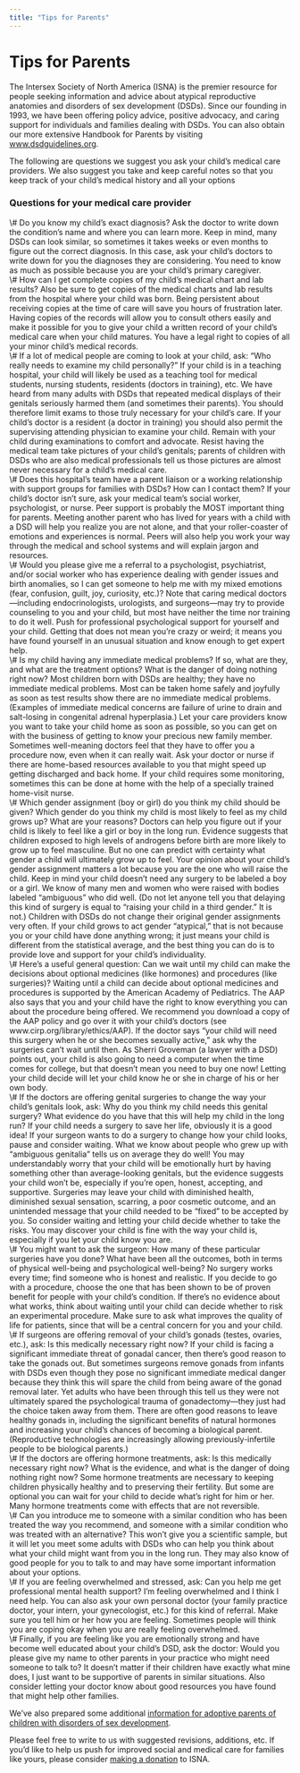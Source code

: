 ```yaml
---
title: "Tips for Parents"
---
```


# Tips for Parents

<p>The Intersex Society of North America (<span class="caps">ISNA</span>) is the premier resource for people seeking information and advice about atypical reproductive anatomies and disorders of sex development (<span class="caps">DSD</span>s). Since our founding in 1993, we have been offering policy advice, positive advocacy, and caring support for individuals and families dealing with <span class="caps">DSD</span>s. You can also obtain our more extensive Handbook for Parents by visiting <a href="http://www.dsdguidelines.org">www.dsdguidelines.org</a>.  </p>

<p>The following are questions we suggest you ask your child&#8217;s medical care providers. We also suggest you take and keep careful notes so that you keep track of your child&#8217;s medical history and all your options  </p>


<h3>Questions for your medical care provider  </h3>

<p>\# Do you know my child&#8217;s exact diagnosis? Ask the doctor to write down the condition&#8217;s name and where you can learn more. Keep in mind, many <span class="caps">DSD</span>s can look similar, so sometimes it takes weeks or even months to figure out the correct diagnosis. In this case, ask your child&#8217;s doctors to write down for you the diagnoses they are considering. You need to know as much as possible because you are your child&#8217;s primary caregiver.  <br />
\# How can I get complete copies of my child&#8217;s medical chart and lab results? Also be sure to get copies of the medical charts and lab results from the hospital where your child was born. Being persistent about receiving copies at the time of care will save you hours of frustration later. Having copies of the records will allow you to consult others easily and make it possible for you to give your child a written record of your child&#8217;s medical care when your child matures. You have a legal right to copies of all your minor child&#8217;s medical records.  <br />
\# If a lot of medical people are coming to look at your child, ask: &#8220;Who really needs to examine my child personally?&#8221; If your child is in a teaching hospital, your child will likely be used as a teaching tool for medical students, nursing students, residents (doctors in training), etc. We have heard from many adults with <span class="caps">DSD</span>s that repeated medical displays of their genitals seriously harmed them (and sometimes their parents). You should therefore limit exams to those truly necessary for your child&#8217;s care. If your child&#8217;s doctor is a resident (a doctor in training) you should also permit the supervising attending physician to examine your child. Remain with your child during examinations to comfort and advocate. Resist having the medical team take pictures of your child&#8217;s genitals; parents of children with <span class="caps">DSD</span>s who are also medical professionals tell us those pictures are almost never necessary for a child&#8217;s medical care.  <br />
\# Does this hospital&#8217;s team have a parent liaison or a working relationship with support groups for families with <span class="caps">DSD</span>s? How can I contact them? If your child&#8217;s doctor isn&#8217;t sure, ask your medical team&#8217;s social worker, psychologist, or nurse. Peer support is probably the <span class="caps">MOST</span> important thing for parents. Meeting another parent who has lived for years with a child with a <span class="caps">DSD</span> will help you realize you are not alone, and that your roller-coaster of emotions and experiences is normal. Peers will also help you work your way through the medical and school systems and will explain jargon and resources.  <br />
\# Would you please give me a referral to a psychologist, psychiatrist, and/or social worker who has experience dealing with gender issues and birth anomalies, so I can get someone to help me with my mixed emotions (fear, confusion, guilt, joy, curiosity, etc.)? Note that caring medical doctors&#8212;including endocrinologists, urologists, and surgeons&#8212;may try to provide counseling to you and your child, but most have neither the time nor training to do it well. Push for professional psychological support for yourself and your child. Getting that does not mean you&#8217;re crazy or weird; it means you have found yourself in an unusual situation and know enough to get expert help.  <br />
\# Is my child having any immediate medical problems? If so, what are they, and what are the treatment options? What is the danger of doing nothing right now? Most children born with <span class="caps">DSD</span>s are healthy; they have no immediate medical problems. Most can be taken home safely and joyfully as soon as test results show there are no immediate medical problems. (Examples of immediate medical concerns are failure of urine to drain and salt-losing in congenital adrenal hyperplasia.) Let your care providers know you want to take your child home as soon as possible, so you can get on with the business of getting to know your precious new family member. Sometimes well-meaning doctors feel that they have to offer you a procedure now, even when it can really wait. Ask your doctor or nurse if there are home-based resources available to you that might speed up getting discharged and back home. If your child requires some monitoring, sometimes this can be done at home with the help of a specially trained home-visit nurse.  <br />
\# Which gender assignment (boy or girl) do you think my child should be given? Which gender do you think my child is most likely to feel as my child grows up? What are your reasons? Doctors can help you figure out if your child is likely to feel like a girl or boy in the long run. Evidence suggests that children exposed to high levels of androgens before birth are more likely to grow up to feel masculine. But no one can predict with certainty what gender a child will ultimately grow up to feel. Your opinion about your child&#8217;s gender assignment matters a lot because you are the one who will raise the child. Keep in mind your child doesn&#8217;t need any surgery to be labeled a boy or a girl. We know of many men and women who were raised with bodies labeled &#8220;ambiguous&#8221; who did well. (Do not let anyone tell you that delaying this kind of surgery is equal to &#8220;raising your child in a third gender.&#8221; It is not.) Children with <span class="caps">DSD</span>s do not change their original gender assignments very often. If your child grows to act gender &#8220;atypical,&#8221; that is not because you or your child have done anything wrong; it just means your child is different from the statistical average, and the best thing you can do is to provide love and support for your child&#8217;s individuality.  <br />
\# Here&#8217;s a useful general question: Can we wait until my child can make the decisions about optional medicines (like hormones) and procedures (like surgeries)? Waiting until a child can decide about optional medicines and procedures is supported by the American Academy of Pediatrics. The <span class="caps">AAP</span> also says that you and your child have the right to know everything you can about the procedure being offered. We recommend you download a copy of the <span class="caps">AAP</span> policy and go over it with your child&#8217;s doctors (see www.cirp.org/library/ethics/AAP). If the doctor says &#8220;your child will need this surgery when he or she becomes sexually active,&#8221; ask why the surgeries can&#8217;t wait until then. As Sherri Groveman (a lawyer with a <span class="caps">DSD</span>) points out, your child is also going to need a computer when the time comes for college, but that doesn&#8217;t mean you need to buy one now! Letting your child decide will let your child know he or she in charge of his or her own body.  <br />
\# If the doctors are offering genital surgeries to change the way your child&#8217;s genitals look, ask: Why do you think my child needs this genital surgery? What evidence do you have that this will help my child in the long run? If your child needs a surgery to save her life, obviously it is a good idea! If your surgeon wants to do a surgery to change how your child looks, pause and consider waiting. What we know about people who grew up with &#8220;ambiguous genitalia&#8221; tells us on average they do well! You may understandably worry that your child will be emotionally hurt by having something other than average-looking genitals, but the evidence suggests your child won&#8217;t be, especially if you&#8217;re open, honest, accepting, and supportive. Surgeries may leave your child with diminished health, diminished sexual sensation, scarring, a poor cosmetic outcome, and an unintended message that your child needed to be &#8220;fixed&#8221; to be accepted by you. So consider waiting and letting your child decide whether to take the risks. You may discover your child is fine with the way your child is, especially if you let your child know you are.  <br />
\# You might want to ask the surgeon: How many of these particular surgeries have you done? What have been all the outcomes, both in terms of physical well-being and psychological well-being? No surgery works every time; find someone who is honest and realistic. If you decide to go with a procedure, choose the one that has been shown to be of proven benefit for people with your child&#8217;s condition. If there&#8217;s no evidence about what works, think about waiting until your child can decide whether to risk an experimental procedure. Make sure to ask what improves the quality of life for patients, since that will be a central concern for you and your child.  <br />
\# If surgeons are offering removal of your child&#8217;s gonads (testes, ovaries, etc.), ask: Is this medically necessary right now? If your child is facing a significant immediate threat of gonadal cancer, then there&#8217;s good reason to take the gonads out. But sometimes surgeons remove gonads from infants with <span class="caps">DSD</span>s even though they pose no significant immediate medical danger because they think this will spare the child from being aware of the gonad removal later. Yet adults who have been through this tell us they were not ultimately spared the psychological trauma of gonadectomy&#8212;they just had the choice taken away from them. There are often good reasons to leave healthy gonads in, including the significant benefits of natural hormones and increasing your child&#8217;s chances of becoming a biological parent. (Reproductive technologies are increasingly allowing previously-infertile people to be biological parents.)  <br />
\# If the doctors are offering hormone treatments, ask: Is this medically necessary right now? What is the evidence, and what is the danger of doing nothing right now? Some hormone treatments are necessary to keeping children physically healthy and to preserving their fertility. But some are optional you can wait for your child to decide what&#8217;s right for him or her. Many hormone treatments come with effects that are not reversible.  <br />
\# Can you introduce me to someone with a similar condition who has been treated the way you recommend, and someone with a similar condition who was treated with an alternative? This won&#8217;t give you a scientific sample, but it will let you meet some adults with <span class="caps">DSD</span>s who can help you think about what your child might want from you in the long run. They may also know of good people for you to talk to and may have some important information about your options.  <br />
\# If you are feeling overwhelmed and stressed, ask: Can you help me get professional mental health support? I&#8217;m feeling overwhelmed and I think I need help. You can also ask your own personal doctor (your family practice doctor, your intern, your gynecologist, etc.) for this kind of referral. Make sure you tell him or her how you are feeling. Sometimes people will think you are coping okay when you are really feeling overwhelmed.  <br />
\# Finally, if you are feeling like you are emotionally strong and have become well educated about your child&#8217;s <span class="caps">DSD</span>, ask the doctor: Would you please give my name to other parents in your practice who might need someone to talk to? It doesn&#8217;t matter if their children have exactly what mine does, I just want to be supportive of parents in similar situations. Also consider letting your doctor know about good resources you have found that might help other families.  </p>

<p>We&#8217;ve also prepared some additional <a href="/articles/tips_for_adoptive_parents">information for adoptive parents of children with disorders of sex development</a>.  </p>

<p>Please feel free to write to us with suggested revisions, additions, etc. If you&#8217;d like to help us push for improved social and medical care for families like yours, please consider <a href="/donate">making a donation</a> to <span class="caps">ISNA</span>.</p>
